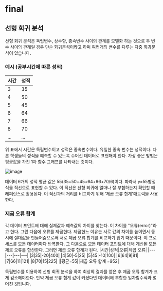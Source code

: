 # final
## 선형 회귀 분석
선형 회귀 분석은 독립변수, 상수항, 종속변수 사이의 관계를 모델화 하는 것으로 두 변수 사이의 관계일 경우 단순 회귀분석이라고 하며 여러개의 변수를 다루는 다중 회귀분석이 있습니다.

### 예시 (공부시간에 따른 성적)
|시간|성적|
|---|---|
|3|35|
|4|50|
|5|45|
|6|64|
|7|66|
|8|70|
|...|...|

위 표에서 시간은 독립변수이고 성적은 종속변수이다. 유일한 종속 변수는 성적이다. 다른 학생들의 성적을 예측할 수 있도록 주어진 데이터로 표현해야 한다. 가장 좋은 방법은 평균값을 가진 1차 함수 그래프를 나타내는 것이다. 

![image](https://user-images.githubusercontent.com/101376842/174037154-169bee09-e6f0-45c5-9b0e-6b5dfcce1883.png)

데이터 6개의 성적 평균 값은 55(35+50+45+64+66+70/6)이다. 따라서 y=55방정식을 직선으로 표현할 수 있다. 이 직선은 선형 회귀에 얼마나 잘 부합하는지 확인할 때 레퍼런스로 활용된다. 이 직선과의 거리를 비교하기 위해 '제곱 오류 합계'매트릭을 사용한다.

### 제곱 오류 합계
각 데이터 포인트에 대해 실제값과 예측값의 차이를 찾는다. 이 차이를 "오류(error)"라고 한다. 그런 다음에 오류를 제곱한다. 제곱한느 이유는 서로 값의 차이를 높이면서 동시에 절대값을 만들어줌으로써 서로 제곱 오류 합계를 비교하기 쉽기 때문이다. 이 프로세스를 모든 데이터마다 반복한다. 그 다음으로 모든 데이터 포인트에 대해 계산된 모든 제로 오류를 합산한다. 그러면 제곱 오류 합계가 된다.
|시간|성적|오류|제곱 오류|
|---|---|---|---|
|3|35|-20|400|
|4|50|-5|25|
|5|45|-10|100|
|6|64|9|81|
|7|66|11|121|
|8|70|15|225|
||평균=55||제곱 오류 합계 =952|

독립변수를 이용하여 선형 회귀 분석을 하여 최상의 결과를 얻은 후 제곱 오류 합계가 크게 감소해야한다. 만약 제곱 오류 합계 값이 커졌다면 데이터에 부합한 일차함수식과 멀어진 것입니다.


